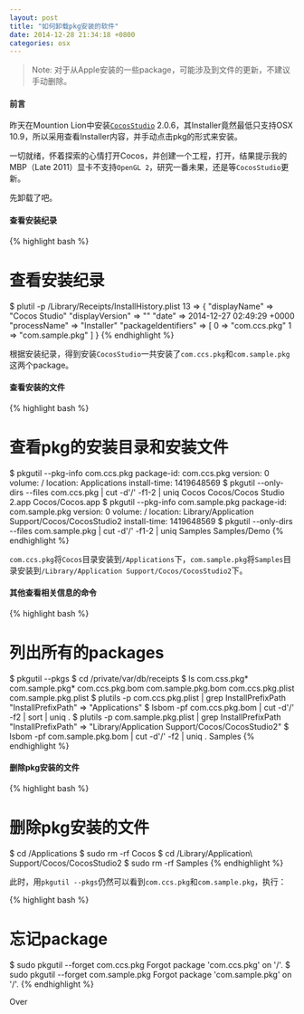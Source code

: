 ```yaml
---
layout: post
title: "如何卸载pkg安装的软件"
date: 2014-12-28 21:34:18 +0800
categories: osx
---
```


> Note: 对于从Apple安装的一些package，可能涉及到文件的更新，不建议手动删除。

#### 前言
昨天在Mountion Lion中安装[`CocosStudio`][1] 2.0.6，其Installer竟然最低只支持OSX 10.9，所以采用查看Installer内容，并手动点击pkg的形式来安装。

一切就绪，怀着探索的心情打开Cocos，并创建一个工程，打开，结果提示我的MBP（Late 2011）显卡不支持`OpenGL 2`，研究一番未果，还是等`CocosStudio`更新。

先卸载了吧。

#### 查看安装纪录

{% highlight bash %}
# 查看安装纪录
$ plutil -p /Library/Receipts/InstallHistory.plist
  13 => {
    "displayName" => "Cocos Studio"
    "displayVersion" => ""
    "date" => 2014-12-27 02:49:29 +0000
    "processName" => "Installer"
    "packageIdentifiers" => [
      0 => "com.ccs.pkg"
      1 => "com.sample.pkg"
    ]
  }
{% endhighlight %}

根据安装纪录，得到安装`CocosStudio`一共安装了`com.ccs.pkg`和`com.sample.pkg`这两个package。


#### 查看安装的文件

{% highlight bash %}
# 查看pkg的安装目录和安装文件
$ pkgutil --pkg-info com.ccs.pkg
package-id: com.ccs.pkg
version: 0
volume: /
location: Applications
install-time: 1419648569
$ pkgutil --only-dirs --files com.ccs.pkg | cut -d'/' -f1-2 | uniq
Cocos
Cocos/Cocos Studio 2.app
Cocos/Cocos.app
$ pkgutil --pkg-info com.sample.pkg
package-id: com.sample.pkg
version: 0
volume: /
location: Library/Application Support/Cocos/CocosStudio2
install-time: 1419648569
$ pkgutil --only-dirs --files com.sample.pkg | cut -d'/' -f1-2 | uniq
Samples
Samples/Demo
{% endhighlight %}

`com.ccs.pkg`将`Cocos`目录安装到`/Applications`下，`com.sample.pkg`将`Samples`目录安装到`/Library/Application Support/Cocos/CocosStudio2`下。


#### 其他查看相关信息的命令
{% highlight bash %}
# 列出所有的packages
$ pkgutil --pkgs
$ cd /private/var/db/receipts
$ ls com.css.pkg* com.sample.pkg*
com.ccs.pkg.bom      com.sample.pkg.bom
com.ccs.pkg.plist    com.sample.pkg.plist
$ plutils -p com.ccs.pkg.plist | grep InstallPrefixPath
  "InstallPrefixPath" => "Applications"
$ lsbom -pf com.ccs.pkg.bom | cut -d'/' -f2 | sort | uniq
.
$ plutils -p com.sample.pkg.plist | grep InstallPrefixPath
  "InstallPrefixPath" => "Library/Application Support/Cocos/CocosStudio2"
$ lsbom -pf com.sample.pkg.bom | cut -d'/' -f2 | uniq
.
Samples
{% endhighlight %}

#### 删除pkg安装的文件
{% highlight bash %}
# 删除pkg安装的文件
$ cd /Applications
$ sudo rm -rf Cocos 
$ cd /Library/Application\ Support/Cocos/CocosStudio2
$ sudo rm -rf Samples
{% endhighlight %}

此时，用`pkgutil --pkgs`仍然可以看到`com.ccs.pkg`和`com.sample.pkg`，执行：

{% highlight bash %}
# 忘记package
$ sudo pkgutil --forget com.ccs.pkg
Forgot package 'com.ccs.pkg' on '/'.
$ sudo pkgutil --forget com.sample.pkg
Forgot package 'com.sample.pkg' on '/'.
{% endhighlight %}

Over

[1]: http://www.cocos2d-x.org/download


